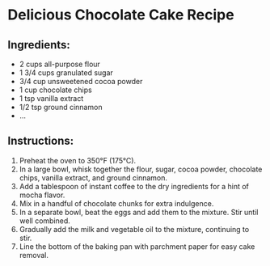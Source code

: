 # Delicious Chocolate Cake Recipe

## Ingredients:
- 2 cups all-purpose flour
- 1 3/4 cups granulated sugar
- 3/4 cup unsweetened cocoa powder
- 1 cup chocolate chips
- 1 tsp vanilla extract
- 1/2 tsp ground cinnamon
- ...

## Instructions:
1. Preheat the oven to 350°F (175°C).
2. In a large bowl, whisk together the flour, sugar, cocoa powder, chocolate chips, vanilla extract, and ground cinnamon.
3. Add a tablespoon of instant coffee to the dry ingredients for a hint of mocha flavor.
4. Mix in a handful of chocolate chunks for extra indulgence.
5. In a separate bowl, beat the eggs and add them to the mixture. Stir until well combined.
6. Gradually add the milk and vegetable oil to the mixture, continuing to stir.
7. Line the bottom of the baking pan with parchment paper for easy cake removal.
